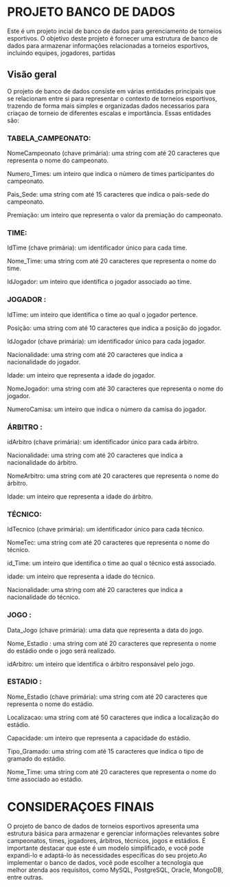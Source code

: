# PROJETO BANCO DE DADOS 
Este é um projeto incial de banco de dados para gerenciamento de torneios esportivos. O objetivo deste projeto é fornecer uma estrutura de banco de dados para armazenar informações relacionadas a torneios esportivos, incluindo equipes, jogadores, partidas 

## Visão geral
O projeto de banco de dados consiste em várias entidades principais que se relacionam entre si para representar o contexto de torneios esportivos, trazendo de forma mais simples e organizadas dados necessarios para criaçao de torneio de diferentes escalas e importância. Essas entidades são:

### TABELA_CAMPEONATO:

NomeCampeonato (chave primária): uma string com até 20 caracteres que representa o nome do campeonato. 

Numero_Times: um inteiro que indica o número de times participantes do campeonato.

Pais_Sede: uma string com até 15 caracteres que indica o país-sede do campeonato.

Premiação: um inteiro que representa o valor da premiação do campeonato.

### TIME:

IdTime (chave primária): um identificador único para cada time.

Nome_Time: uma string com até 20 caracteres que representa o nome do time.

IdJogador: um inteiro que identifica o jogador associado ao time.

### JOGADOR :

IdTime: um inteiro que identifica o time ao qual o jogador pertence.

Posição: uma string com até 10 caracteres que indica a posição do jogador.

IdJogador (chave primária): um identificador único para cada jogador.

Nacionalidade: uma string com até 20 caracteres que indica a nacionalidade do jogador.

Idade: um inteiro que representa a idade do jogador.

NomeJogador: uma string com até 30 caracteres que representa o nome do jogador.

NumeroCamisa: um inteiro que indica o número da camisa do jogador.

### ÁRBITRO :

idArbitro (chave primária): um identificador único para cada árbitro.

Nacionalidade: uma string com até 20 caracteres que indica a nacionalidade do árbitro.

NomeArbitro: uma string com até 20 caracteres que representa o nome do árbitro.

Idade: um inteiro que representa a idade do árbitro.

### TÉCNICO:

IdTecnico (chave primária): um identificador único para cada técnico.

NomeTec: uma string com até 20 caracteres que representa o nome do técnico.

id_Time: um inteiro que identifica o time ao qual o técnico está associado.

idade: um inteiro que representa a idade do técnico.

Nacionalidade: uma string com até 20 caracteres que indica a nacionalidade do técnico.

### JOGO :

Data_Jogo (chave primária): uma data que representa a data do jogo.

Nome_Estadio : uma string com até 20 caracteres que representa o nome do estádio onde o jogo será realizado.

idArbitro: um inteiro que identifica o árbitro responsável pelo jogo.

### ESTADIO :

Nome_Estadio (chave primária): uma string com até 20 caracteres que representa o nome do estádio.

Localizacao: uma string com até 50 caracteres que indica a localização do estádio.

Capacidade: um inteiro que representa a capacidade do estádio.

Tipo_Gramado: uma string com até 15 caracteres que indica o tipo de gramado do estádio.

Nome_Time: uma string com até 20 caracteres que representa o nome do time associado ao estádio.

# CONSIDERAÇOES FINAIS 

O projeto de banco de dados de torneios esportivos apresenta uma estrutura básica para armazenar e gerenciar informações relevantes sobre campeonatos, times, jogadores, árbitros, técnicos, jogos e estádios. É importante destacar que este é um modelo simplificado, e você pode expandi-lo e adaptá-lo às necessidades específicas do seu projeto.Ao implementar o banco de dados, você pode escolher a tecnologia que melhor atenda aos requisitos, como MySQL, PostgreSQL, Oracle, MongoDB, entre outras. 
